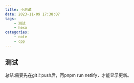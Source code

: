 ```yaml
---
title: 小测试
date: 2023-11-09 17:38:07
tags:
    - 测试
    - hexo
categories:
    - note
    - cpp
---
```

## 测试
总结:需要先在git上push后，再pnpm run netlify，才能显示更新。